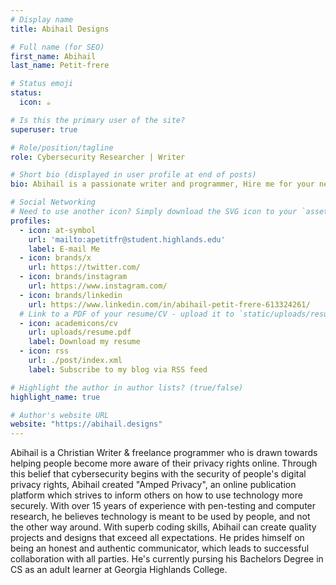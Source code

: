 ```yaml
---
# Display name
title: Abihail Designs

# Full name (for SEO)
first_name: Abihail
last_name: Petit-frere

# Status emoji
status:
  icon: ☕️

# Is this the primary user of the site?
superuser: true

# Role/position/tagline
role: Cybersecurity Researcher | Writer

# Short bio (displayed in user profile at end of posts)
bio: Abihail is a passionate writer and programmer, Hire me for your next project !

# Social Networking
# Need to use another icon? Simply download the SVG icon to your `assets/media/icons/` folder.
profiles:
  - icon: at-symbol
    url: 'mailto:apetitfr@student.highlands.edu'
    label: E-mail Me
  - icon: brands/x
    url: https://twitter.com/
  - icon: brands/instagram
    url: https://www.instagram.com/
  - icon: brands/linkedin
    url: https://www.linkedin.com/in/abihail-petit-frere-613324261/
  # Link to a PDF of your resume/CV - upload it to `static/uploads/resume.pdf`
  - icon: academicons/cv
    url: uploads/resume.pdf
    label: Download my resume
  - icon: rss
    url: ./post/index.xml
    label: Subscribe to my blog via RSS feed

# Highlight the author in author lists? (true/false)
highlight_name: true

# Author's website URL
website: "https://abihail.designs"
---
```


Abihail is a Christian Writer & freelance programmer who is drawn towards helping people become more aware of their privacy rights online. Through this belief that cybersecurity begins with the security of people's digital privacy rights, Abihail created "Amped Privacy", an online publication platform which strives to inform others on how to use technology more securely. With over 15 years of experience with pen-testing and computer research, he believes technology is meant to be used by people, and not the other way around. With superb coding skills, Abihail can create quality projects and designs that exceed all expectations. He prides himself on being an honest and authentic communicator, which leads to successful collaboration with all parties. He's currently pursing his Bachelors Degree in CS as an adult learner at Georgia Highlands College.

